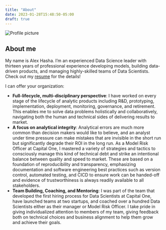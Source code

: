 ```yaml
---
title: "About"
date: 2023-01-28T15:48:50-05:00
draft: true
---
```


<div class="side-image">
<img src="/images/hasha_profile.jpg" alt="Profile picture">
</div>

<div class="side-image-main">

## About me

My name is Alex Hasha.  I’m an experienced Data Science leader with thirteen years of
professional experience developing models, building data-driven products, and managing
highly-skilled teams of Data Scientists.  Check out my [resume](/documents/Alex_Hasha_resume.pdf)
for the details!

I can offer your organization:

* **Full-lifecycle, multi-disciplinary perspective**: I have worked on every stage of the
  lifecycle of analytic products including R&D, prototyping, implementation, deployment,
  monitoring, governance, and retirement. This enables me to solve data problems holistically
  and collaboratively, navigating both the human and technical sides of delivering results to
  market.
* **A focus on analytical integrity**:  Analytical errors are much more common
  than decision makers would like to believe, and an analyst under time pressure can make
  mistakes that are invisible in the short run but significantly degrade their ROI in the long run.
  As a Model Risk Officer at Capital One, I mastered a variety of strategies and tactics to consciously
  manage this kind of technical debt and strike an intentional balance between quality and
  speed to market. These are based on a foundation of reproducibility and transparency,
  emphasizing documentation and software engineering best practices such as version control,
  automated testing, and CICD to ensure work can be handed-off and evidence of
  trustworthiness is always readily available to all stakeholders.
* **Team Building, Coaching, and Mentoring**: I was part of the team that developed the first hiring
  process for Data Scientists at Capital One, have launched teams at two startups, and coached over a hundred Data
  Scientists either as their manager or Model Risk Officer. I take pride in giving
  individualized attention to members of my team, giving feedback both on technical
  choices and business alignment to help them grow and achieve their goals.
</div>